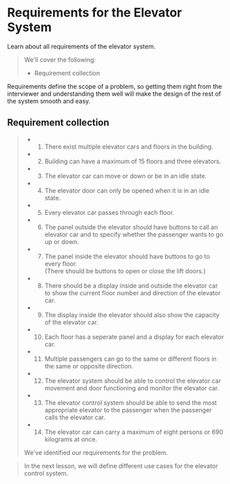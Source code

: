 # Requirements for the Elevator System

Learn about all requirements of the elevator system.

> We'll cover the following:
>
> - Requirement collection

Requirements define the scope of a problem, so getting them right from the interviewer and understanding them well will make the design of the rest of the system smooth and easy.

## Requirement collection

> - 1. There exist multiple elevator cars and floors in the building.
> - 2. Building can have a maximum of 15 floors and three elevators.
> - 3. The elevator car can move or down or be in an idle state.
> - 4. The elevator door can only be opened when it is in an idle state.
> - 5. Every elevator car passes through each floor.
> - 6. The panel outside the elevator should have buttons to call an elevator car and to specify whether the passenger wants to go up or down.
> - 7. The panel inside the elevator should have buttons to go to every floor.  
>      (There should be buttons to open or close the lift doors.)
> - 8. There should be a display inside and outside the elevator car to show the current floor number and direction of the elevator car.
> - 9. The display inside the elevator should also show the capacity of the elevator car.
> - 10. Each floor has a seperate panel and a display for each elevator car.
> - 11. Multiple passengers can go to the same or different floors in the same or opposite direction.
> - 12. The elevator system should be able to control the elevator car movement and door functioning and monitor the elevator car.
> - 13. The elevator control system should be able to send the most appropriate elevator to the passenger when the passenger calls the elevator car.
> - 14. The elevator car can carry a maximum of eight persons or 690 kilograms at once.
>
> We've identified our requirements for the problem.

> In the next lesson, we will define different use cases for the elevator control system.
